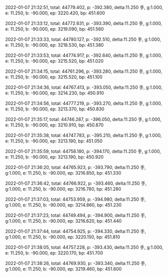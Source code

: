 2022-01-07 21:32:51, total: 44779.402, p: -392.380, delta:11.250 手, g:1.000, e: 11.250, b: -90.000, ep: 3220.420, bp: 451.600

2022-01-07 21:33:12, total: 44772.631, p: -393.390, delta:11.250 手, g:1.000, e: 11.250, b: -90.000, ep: 3219.090, bp: 451.560

2022-01-07 21:33:33, total: 44780.127, p: -392.510, delta:11.250 手, g:1.000, e: 11.250, b: -90.000, ep: 3218.530, bp: 451.380

2022-01-07 21:33:53, total: 44774.917, p: -392.640, delta:11.250 手, g:1.000, e: 11.250, b: -90.000, ep: 3215.520, bp: 451.020

2022-01-07 21:34:15, total: 44761.296, p: -393.280, delta:11.250 手, g:1.000, e: 11.250, b: -90.000, ep: 3215.520, bp: 451.100

2022-01-07 21:34:36, total: 44767.413, p: -393.050, delta:11.250 手, g:1.000, e: 11.250, b: -90.000, ep: 3214.230, bp: 450.910

2022-01-07 21:34:56, total: 44777.219, p: -393.270, delta:11.250 手, g:1.000, e: 11.250, b: -90.000, ep: 3213.370, bp: 450.830

2022-01-07 21:35:17, total: 44746.287, p: -396.050, delta:11.250 手, g:1.000, e: 11.250, b: -90.000, ep: 3210.910, bp: 450.870

2022-01-07 21:35:38, total: 44747.783, p: -395.210, delta:11.250 手, g:1.000, e: 11.250, b: -90.000, ep: 3213.190, bp: 451.050

2022-01-07 21:35:59, total: 44758.180, p: -394.170, delta:11.250 手, g:1.000, e: 11.250, b: -90.000, ep: 3213.190, bp: 450.920

2022-01-07 21:36:20, total: 44765.923, p: -393.790, delta:11.250 手, g:1.000, e: 11.250, b: -90.000, ep: 3216.850, bp: 451.330

2022-01-07 21:36:42, total: 44766.922, p: -393.460, delta:11.250 手, g:1.000, e: 11.250, b: -90.000, ep: 3216.780, bp: 451.280

2022-01-07 21:37:03, total: 44753.959, p: -394.980, delta:11.250 手, g:1.000, e: 11.250, b: -90.000, ep: 3214.860, bp: 451.230

2022-01-07 21:37:23, total: 44749.494, p: -394.900, delta:11.250 手, g:1.000, e: 11.250, b: -90.000, ep: 3216.620, bp: 451.440

2022-01-07 21:37:44, total: 44754.925, p: -394.330, delta:11.250 手, g:1.000, e: 11.250, b: -90.000, ep: 3220.150, bp: 451.810

2022-01-07 21:38:05, total: 44757.228, p: -393.430, delta:11.250 手, g:1.000, e: 11.250, b: -90.000, ep: 3220.170, bp: 451.700

2022-01-07 21:38:26, total: 44769.930, p: -393.340, delta:11.250 手, g:1.000, e: 11.250, b: -90.000, ep: 3219.460, bp: 451.600